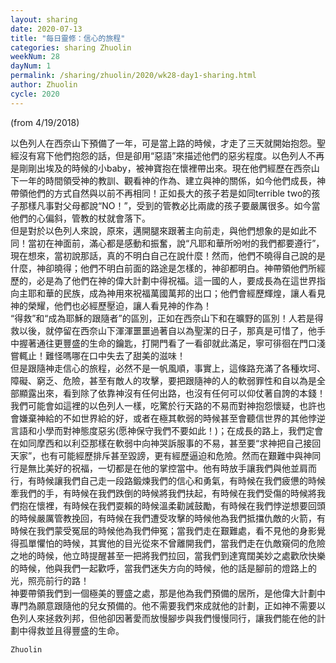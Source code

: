 ```yaml
---
layout: sharing
date: 2020-07-13
title: "每日靈修：信心的旅程"
categories: sharing Zhuolin
weekNum: 28
dayNum: 1
permalink: /sharing/zhuolin/2020/wk28-day1-sharing.html
author: Zhuolin
cycle: 2020
---
```

(from 4/19/2018)

以色列人在西奈山下預備了一年，可是當上路的時候，才走了三天就開始抱怨。聖經沒有寫下他們抱怨的話，但是卻用“惡語”來描述他們的惡劣程度。以色列人不再是剛剛出埃及的時候的小baby，被神寶抱在懷裡帶出來。現在他們經歷在西奈山下一年的時間領受神的教訓、觀看神的作為、建立與神的關係，如今他們成長，神帶領他們的方式自然與以前不再相同！正如長大的孩子若是如同terrible two的孩子那樣凡事對父母都說“NO！”，受到的管教必比兩歲的孩子要嚴厲很多。如今當他們的心偏斜，管教的杖就會落下。  
但是對於以色列人來說，原來，邁開腿來跟著主向前走，與他們想象的是如此不同！當初在神面前，滿心都是感動和振奮，說“凡耶和華所吩咐的我們都要遵行”，現在想來，當初說那話，真的不明白自己在說什麼！然而，他們不曉得自己說的是什麼，神卻曉得；他們不明白前面的路途是怎樣的，神卻都明白。神帶領他們所經歷的，必是為了他們在神的偉大計劃中得祝福。這一國的人，要成長為在這世界指向主耶和華的民族，成為神用來祝福萬國萬邦的出口；他們會經歷輝煌，讓人看見神的榮耀，他們也必經歷壓迫，讓人看見神的作為！  
“得救”和“成為耶穌的跟隨者”的區別，正如在西奈山下和在曠野的區別！人若是得救以後，就停留在西奈山下渾渾噩噩過著自以為聖潔的日子，那真是可惜了，他手中握著通往更豐盛的生命的鑰匙，打開門看了一看卻就此滿足，寧可徘徊在門口淺嘗輒止！難怪嗎哪在口中失去了甜美的滋味！  
但是跟隨神走信心的旅程，必然不是一帆風順，事實上，這條路充滿了各種坎坷、障礙、窮乏、危險，甚至有敵人的攻擊，要把跟隨神的人的軟弱罪性和自以為是全部顯露出來，看到除了依靠神沒有任何出路，也沒有任何可以仰仗著自誇的本錢！我們可能會如這裡的以色列人一樣，吃驚於行天路的不易而對神抱怨懷疑，也許也會嫌棄神給的不如世界給的好，或者在極其軟弱的時候甚至會聽信世界的其他悖逆言語和小學而對神態度惡劣(愿神保守我們不要如此！)；在成長的路上，我們定會在如同摩西和以利亞那樣在軟弱中向神哭訴服事的不易，甚至要“求神把自己接回天家”，也有可能經歷排斥甚至毀謗，更有經歷逼迫和危險。然而在艱難中與神同行是無比美好的祝福，一切都是在他的掌控當中。他有時放手讓我們與他並肩而行，有時候讓我們自己走一段路鍛煉我們的信心和勇氣，有時候在我們疲憊的時候牽我們的手，有時候在我們跌倒的時候將我們扶起，有時候在我們受傷的時候將我們抱在懷裡，有時候在我們耍賴的時候溫柔勸誡鼓勵，有時候在我們悖逆想要回頭的時候嚴厲管教挽回，有時候在我們遭受攻擊的時候他為我們抵擋仇敵的火箭，有時候在我們蒙受冤屈的時候他為我們伸冤；當我們走在艱難處，看不見他的身影覺得孤單懼怕的時候，其實他的目光從來不曾離開我們，當我們走在仇敵窺伺的危險之地的時候，他立時提醒甚至一把將我們拉回，當我們到達寬闊美妙之處歡欣快樂的時候，他與我們一起歡呼，當我們迷失方向的時候，他的話是腳前的燈路上的光，照亮前行的路！  
神要帶領我們到一個極美的豐盛之處，那是他為我們預備的居所，是他偉大計劃中專門為願意跟隨他的兒女預備的。他不需要我們來成就他的計劃，正如神不需要以色列人來拯救列邦，但他卻因著愛而放慢腳步與我們慢慢同行，讓我們能在他的計劃中得救並且得豐盛的生命。  

`Zhuolin`  

